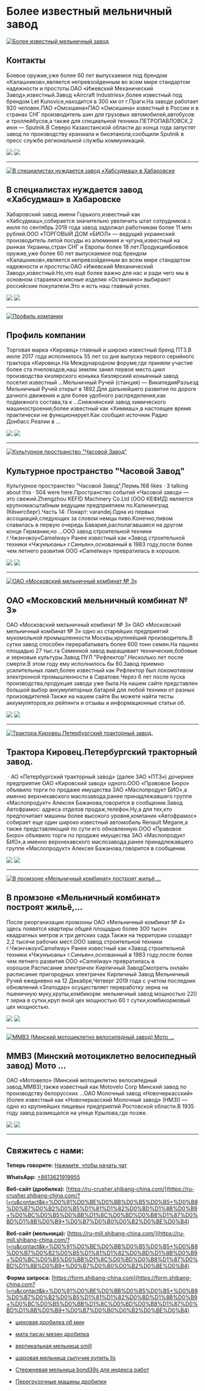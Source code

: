 # Более известный мельничный завод

<a href="https://swt.shibang-china.com/?l=ru&img&k=%D0%91%D0%BE%D0%BB%D0%B5%D0%B5+%D0%B8%D0%B7%D0%B2%D0%B5%D1%81%D1%82%D0%BD%D1%8B%D0%B9+%D0%BC%D0%B5%D0%BB%D1%8C%D0%BD%D0%B8%D1%87%D0%BD%D1%8B%D0%B9+%D0%B7%D0%B0%D0%B2%D0%BE%D0%B4" target="_blank">![Более известный мельничный завод](http://static.shibang-china.com/all-800x300/382.jpg)</a>

## Контакты
Боевое оружие,уже более 60 лет выпускаемое под брендом &#171;Калашников&#187;,является непревзойденным во всем мире стандартом надежности и простоты.ОАО &#171;Ижевский Механический Завод&#187;,известный.Завод &#171;Aircraft Industries&#187;,более известный под брендом Let Kunovice,находится в 300 км от г.Праги.На заводе работает 920 человек.ПАО &#171;Омскшина&#187;ПАО &#171;Омскшина&#187; известный в России и в странах СНГ производитель шин для грузовых автомобилей,автобусов и троллейбусов,а также для специальной техники.ПЕТРОПАВЛОВСК,2 июн — Sputnik.В Северо Казахстанской области до конца года запустят завод по производству крахмала и биоэтанола,сообщили Sputnik в пресс службе региональной службы коммуникаций.


<a href="https://whatsapp.shibangsoft.com/WhatsApp.php" target="_blank" title="WhatsApp">![](http://static.shibang-china.com/icon/whatsapp.png)</a> <a href="https://swt.shibang-china.com/?l=ru&icon&k=%D0%91%D0%BE%D0%BB%D0%B5%D0%B5+%D0%B8%D0%B7%D0%B2%D0%B5%D1%81%D1%82%D0%BD%D1%8B%D0%B9+%D0%BC%D0%B5%D0%BB%D1%8C%D0%BD%D0%B8%D1%87%D0%BD%D1%8B%D0%B9+%D0%B7%D0%B0%D0%B2%D0%BE%D0%B4" target="_blank">![](http://static.shibang-china.com/icon/chat-ru.png)</a>

---

<a href="https://swt.shibang-china.com/?l=ru&img&k=%D0%91%D0%BE%D0%BB%D0%B5%D0%B5+%D0%B8%D0%B7%D0%B2%D0%B5%D1%81%D1%82%D0%BD%D1%8B%D0%B9+%D0%BC%D0%B5%D0%BB%D1%8C%D0%BD%D0%B8%D1%87%D0%BD%D1%8B%D0%B9+%D0%B7%D0%B0%D0%B2%D0%BE%D0%B4" target="_blank">![В специалистах нуждается завод &#171;Хабсудмаш&#187; в Хабаровске](http://static.shibang-china.com/all-800x300/151.jpg)</a>

## В специалистах нуждается завод &#171;Хабсудмаш&#187; в Хабаровске
Хабаровский завод имени Горького,известный как &#171;Хабсудмаш&#187;,собирается значительно увеличить штат сотрудников.с июля по сентябрь 2019 года завод задолжал работникам более 11 млн рублей.ООО &#171;ТОРГОВЫЙ ДОМ &#171;БИОЛ&#187; — ведущий украинский производитель литой посуды из алюминия и чугуна,известный на рынках Украины,стран СНГ и Европы более 18 лет.ПродукцияБоевое оружие,уже более 60 лет выпускаемое под брендом &#171;Калашников&#187;,является непревзойденным во всем мире стандартом надежности и простоты.ОАО &#171;Ижевский Механический Завод&#187;,известный.Но,что ещё более важно для нас и ради чего мы в основном стараемся мясные изделия &#171;Останкино&#187; выбирают российские покупатели.Это и есть наш главный успех.


<a href="https://whatsapp.shibangsoft.com/WhatsApp.php" target="_blank" title="WhatsApp">![](http://static.shibang-china.com/icon/whatsapp.png)</a> <a href="https://swt.shibang-china.com/?l=ru&icon&k=%D0%91%D0%BE%D0%BB%D0%B5%D0%B5+%D0%B8%D0%B7%D0%B2%D0%B5%D1%81%D1%82%D0%BD%D1%8B%D0%B9+%D0%BC%D0%B5%D0%BB%D1%8C%D0%BD%D0%B8%D1%87%D0%BD%D1%8B%D0%B9+%D0%B7%D0%B0%D0%B2%D0%BE%D0%B4" target="_blank">![](http://static.shibang-china.com/icon/chat-ru.png)</a>

---

<a href="https://swt.shibang-china.com/?l=ru&img&k=%D0%91%D0%BE%D0%BB%D0%B5%D0%B5+%D0%B8%D0%B7%D0%B2%D0%B5%D1%81%D1%82%D0%BD%D1%8B%D0%B9+%D0%BC%D0%B5%D0%BB%D1%8C%D0%BD%D0%B8%D1%87%D0%BD%D1%8B%D0%B9+%D0%B7%D0%B0%D0%B2%D0%BE%D0%B4" target="_blank">![Профиль компании](http://static.shibang-china.com/all-800x300/1285.jpg)</a>

## Профиль компании
Торговая марка &#171;Кировец&#187; главный и широко известный бренд ПТЗ.В июле 2017 года исполнилось 55 лет со дня выпуска первого серийного трактора &#171;Кировец&#187;.На Международном форуме,где приняли участие более ста пчеловодов,наш земляк занял первое место.цикл производства кизлярского коньяка Кизлярский коньячный завод посетил известный …Мельничный Ручей (станция) — ВикипедияРазъезд Мельничный Ручей открыт в 1892.Для дальнейшего развития по дороге дачного движения и для более удобного распределения,как подвижного состава,та к …Снежнянский завод химического машиностроения,более известный как &#171;Химмаш&#187;,в настоящее время практически не функционирует.Как сообщил источник Радио Донбасс.Реалии в …


<a href="https://whatsapp.shibangsoft.com/WhatsApp.php" target="_blank" title="WhatsApp">![](http://static.shibang-china.com/icon/whatsapp.png)</a> <a href="https://swt.shibang-china.com/?l=ru&icon&k=%D0%91%D0%BE%D0%BB%D0%B5%D0%B5+%D0%B8%D0%B7%D0%B2%D0%B5%D1%81%D1%82%D0%BD%D1%8B%D0%B9+%D0%BC%D0%B5%D0%BB%D1%8C%D0%BD%D0%B8%D1%87%D0%BD%D1%8B%D0%B9+%D0%B7%D0%B0%D0%B2%D0%BE%D0%B4" target="_blank">![](http://static.shibang-china.com/icon/chat-ru.png)</a>

---

<a href="https://swt.shibang-china.com/?l=ru&img&k=%D0%91%D0%BE%D0%BB%D0%B5%D0%B5+%D0%B8%D0%B7%D0%B2%D0%B5%D1%81%D1%82%D0%BD%D1%8B%D0%B9+%D0%BC%D0%B5%D0%BB%D1%8C%D0%BD%D0%B8%D1%87%D0%BD%D1%8B%D0%B9+%D0%B7%D0%B0%D0%B2%D0%BE%D0%B4" target="_blank">![Культурное пространство &quot;Часовой Завод&quot;](http://static.shibang-china.com/all-800x300/1042.jpg)</a>

## Культурное пространство &quot;Часовой Завод&quot;
Культурное пространство &quot;Часовой Завод&quot;,Пермь.168 likes &#183; 3 talking about this &#183; 504 were here.Пространство событий &#171;Часовой завод&#187; — это свежий.Zhengzhou KEFID Machinery Co.Ltd (ООО КЕФИД) является крупномасштабным ведущим предприятием по.Калининград (Кёнигсберг).Часть 14: Понарт: varandej.Одна из первых ассоциаций,следующих за словом немцы пиво.Конечно,пивом славилась в первую очередь Бавария,располагавшаяся на другом конце Германии,но …OOO завод строительной техники г.Чжэнчжоу&#171;Camelway&#187; Ранее известный как &#171;Завод строительной техники &#171;Чжунъюань&#187; г.Синъян&#187;,основанный в 1983 году,после более чем летнего развития OOO &#171;Camelway&#187; превратилась в хорошое.


<a href="https://whatsapp.shibangsoft.com/WhatsApp.php" target="_blank" title="WhatsApp">![](http://static.shibang-china.com/icon/whatsapp.png)</a> <a href="https://swt.shibang-china.com/?l=ru&icon&k=%D0%91%D0%BE%D0%BB%D0%B5%D0%B5+%D0%B8%D0%B7%D0%B2%D0%B5%D1%81%D1%82%D0%BD%D1%8B%D0%B9+%D0%BC%D0%B5%D0%BB%D1%8C%D0%BD%D0%B8%D1%87%D0%BD%D1%8B%D0%B9+%D0%B7%D0%B0%D0%B2%D0%BE%D0%B4" target="_blank">![](http://static.shibang-china.com/icon/chat-ru.png)</a>

---

<a href="https://swt.shibang-china.com/?l=ru&img&k=%D0%91%D0%BE%D0%BB%D0%B5%D0%B5+%D0%B8%D0%B7%D0%B2%D0%B5%D1%81%D1%82%D0%BD%D1%8B%D0%B9+%D0%BC%D0%B5%D0%BB%D1%8C%D0%BD%D0%B8%D1%87%D0%BD%D1%8B%D0%B9+%D0%B7%D0%B0%D0%B2%D0%BE%D0%B4" target="_blank">![ОАО &#171;Московский мельничный комбинат № 3&#187;](http://static.shibang-china.com/all-800x300/1130.jpg)</a>

## ОАО &#171;Московский мельничный комбинат № 3&#187;
ОАО &#171;Московский мельничный комбинат № 3&#187; ОАО &#171;Московский мельничный комбинат № 3&#187; одно из старейших предприятий мукомольной промышленности Москвы,крупнейший производитель.В сутки завод способен перерабатывать более 600 тонн семян.На пашнях площадью 27 тыс.га Семенной завод выращивает технические,бобовые и зерновые культуры.Завод ПУЛ &quot;Рефлектор&quot;.Несколько лет после смерти.В этом году ему исполнилось бы 60.Завод приемно усилительных ламп,более известный как Рефлектор был локомотивом электронной промышленности в Саратове.Через 6 лет после пуска производства,продукция завода уже была.На нашем сайте представлен большой выбор аккумуляторных батарей для любой техники от разных произовдителей.Также на нашем сайте Вы можете найти тесты аккумуляторов,их рейтинги и отзывы и информационные статьи об.


<a href="https://whatsapp.shibangsoft.com/WhatsApp.php" target="_blank" title="WhatsApp">![](http://static.shibang-china.com/icon/whatsapp.png)</a> <a href="https://swt.shibang-china.com/?l=ru&icon&k=%D0%91%D0%BE%D0%BB%D0%B5%D0%B5+%D0%B8%D0%B7%D0%B2%D0%B5%D1%81%D1%82%D0%BD%D1%8B%D0%B9+%D0%BC%D0%B5%D0%BB%D1%8C%D0%BD%D0%B8%D1%87%D0%BD%D1%8B%D0%B9+%D0%B7%D0%B0%D0%B2%D0%BE%D0%B4" target="_blank">![](http://static.shibang-china.com/icon/chat-ru.png)</a>

---

<a href="https://swt.shibang-china.com/?l=ru&img&k=%D0%91%D0%BE%D0%BB%D0%B5%D0%B5+%D0%B8%D0%B7%D0%B2%D0%B5%D1%81%D1%82%D0%BD%D1%8B%D0%B9+%D0%BC%D0%B5%D0%BB%D1%8C%D0%BD%D0%B8%D1%87%D0%BD%D1%8B%D0%B9+%D0%B7%D0%B0%D0%B2%D0%BE%D0%B4" target="_blank">![Трактора Кировец.Петербургский тракторный завод.](http://static.shibang-china.com/all-800x300/1226.jpg)</a>

## Трактора Кировец.Петербургский тракторный завод.
&nbsp;&#0183;&#32;АО &#171;Петербургский тракторный завод&#187; (далее ЗАО &#171;ПТЗ&#187;) дочернее предприятие ОАО &#171;Кировский завод&#187; одного.ООО &#171;Правовое Бюро&#187; объявило торги по продаже имущества ЗАО &#171;Маслопродукт БИО&#187;,а именно верхнехавского маслозавода,ранее принадлежавшего группе &#171;Маслопродукт&#187; Алексея Бажанова,говорится в сообщении.Завод Автофрамос: адреса отделов продаж,телефон.Ну,а для тех,кто предпочитает машины более высокого уровня,компания &#171;Автофрамос&#187; собирает еще один широко известный автомобиль Renault Megane,а также представляющий по сути его обновленную.ООО &#171;Правовое Бюро&#187; объявило торги по продаже имущества ЗАО &#171;Маслопродукт БИО&#187;,а именно верхнехавского маслозавода,ранее принадлежавшего группе &#171;Маслопродукт&#187; Алексея Бажанова,говорится в сообщении.


<a href="https://whatsapp.shibangsoft.com/WhatsApp.php" target="_blank" title="WhatsApp">![](http://static.shibang-china.com/icon/whatsapp.png)</a> <a href="https://swt.shibang-china.com/?l=ru&icon&k=%D0%91%D0%BE%D0%BB%D0%B5%D0%B5+%D0%B8%D0%B7%D0%B2%D0%B5%D1%81%D1%82%D0%BD%D1%8B%D0%B9+%D0%BC%D0%B5%D0%BB%D1%8C%D0%BD%D0%B8%D1%87%D0%BD%D1%8B%D0%B9+%D0%B7%D0%B0%D0%B2%D0%BE%D0%B4" target="_blank">![](http://static.shibang-china.com/icon/chat-ru.png)</a>

---

<a href="https://swt.shibang-china.com/?l=ru&img&k=%D0%91%D0%BE%D0%BB%D0%B5%D0%B5+%D0%B8%D0%B7%D0%B2%D0%B5%D1%81%D1%82%D0%BD%D1%8B%D0%B9+%D0%BC%D0%B5%D0%BB%D1%8C%D0%BD%D0%B8%D1%87%D0%BD%D1%8B%D0%B9+%D0%B7%D0%B0%D0%B2%D0%BE%D0%B4" target="_blank">![В промзоне &#171;Мельничный комбинат&#187; построят жильё,…](http://static.shibang-china.com/all-800x300/593.jpg)</a>

## В промзоне &#171;Мельничный комбинат&#187; построят жильё,…
После реорганизации промзоны ОАО &#171;Мельничный комбинат № 4&#187; здесь появятся квартиры общей площадью более 300 тысяч квадратных метров и три детских сада.Также на территории создадут 2,2 тысячи рабочих мест.OOO завод строительной техники г.Чжэнчжоу&#171;Camelway&#187; Ранее известный как &#171;Завод строительной техники &#171;Чжунъюань&#187; г.Синъян&#187;,основанный в 1983 году,после более чем летнего развития OOO &#171;Camelway&#187; превратилась в хорошое.Расписание электричек Кирпичный ЗаводСмотреть онлайн расписание пригородных электричек Кирпичный Завод Мельничный Ручей ежедневно на 12 Декабря,Четверг 2019 года с учетом последних обновлений.&#171;Златодар&#187; осуществляет переработку зерна на пшеничную муку,крупы,комбикорм: мельничный завод мощностью 220 т зерна в сутки,круп яной цех мощностью 60 т сутки,комбикормовый цех мощностью.


<a href="https://whatsapp.shibangsoft.com/WhatsApp.php" target="_blank" title="WhatsApp">![](http://static.shibang-china.com/icon/whatsapp.png)</a> <a href="https://swt.shibang-china.com/?l=ru&icon&k=%D0%91%D0%BE%D0%BB%D0%B5%D0%B5+%D0%B8%D0%B7%D0%B2%D0%B5%D1%81%D1%82%D0%BD%D1%8B%D0%B9+%D0%BC%D0%B5%D0%BB%D1%8C%D0%BD%D0%B8%D1%87%D0%BD%D1%8B%D0%B9+%D0%B7%D0%B0%D0%B2%D0%BE%D0%B4" target="_blank">![](http://static.shibang-china.com/icon/chat-ru.png)</a>

---

<a href="https://swt.shibang-china.com/?l=ru&img&k=%D0%91%D0%BE%D0%BB%D0%B5%D0%B5+%D0%B8%D0%B7%D0%B2%D0%B5%D1%81%D1%82%D0%BD%D1%8B%D0%B9+%D0%BC%D0%B5%D0%BB%D1%8C%D0%BD%D0%B8%D1%87%D0%BD%D1%8B%D0%B9+%D0%B7%D0%B0%D0%B2%D0%BE%D0%B4" target="_blank">![ММВЗ (Минский мотоциклетно велосипедный завод) Мото …](http://static.shibang-china.com/all-800x300/696.jpg)</a>

## ММВЗ (Минский мотоциклетно велосипедный завод) Мото …
ОАО &#171;Мотовело&#187; (Минский мотоциклетно велосипедный завод,ММВЗ),также известный как Motovelo Corp Минский завод по производству белорусских …ОАО Молочный завод &#171;Новочеркасский&#187; (более известный как &#171;Новочеркасский Молочный завод&#187; (НМЗ)) — одно из крупнейших пищевых предприятий Ростовской области.В 1935 году завод размещался на улице Крылова,где позже.

<a href="https://whatsapp.shibangsoft.com/WhatsApp.php" target="_blank" title="WhatsApp">![](http://static.shibang-china.com/icon/whatsapp.png)</a> <a href="https://swt.shibang-china.com/?l=ru&icon&k=%D0%91%D0%BE%D0%BB%D0%B5%D0%B5+%D0%B8%D0%B7%D0%B2%D0%B5%D1%81%D1%82%D0%BD%D1%8B%D0%B9+%D0%BC%D0%B5%D0%BB%D1%8C%D0%BD%D0%B8%D1%87%D0%BD%D1%8B%D0%B9+%D0%B7%D0%B0%D0%B2%D0%BE%D0%B4" target="_blank">![](http://static.shibang-china.com/icon/chat-ru.png)</a>

---
## Свяжитесь с нами:

**Теперь говорите:** [Нажмите, чтобы начать чат](https://swt.shibang-china.com?l=ru&contact&k=%D0%91%D0%BE%D0%BB%D0%B5%D0%B5+%D0%B8%D0%B7%D0%B2%D0%B5%D1%81%D1%82%D0%BD%D1%8B%D0%B9+%D0%BC%D0%B5%D0%BB%D1%8C%D0%BD%D0%B8%D1%87%D0%BD%D1%8B%D0%B9+%D0%B7%D0%B0%D0%B2%D0%BE%D0%B4)

**WhatsApp:**  [+8613621919955](https://whatsapp.shibangsoft.com/WhatsApp.php)

**Веб-сайт (дробилка):** [https://ru-crusher.shibang-china.com/](https://ru-crusher.shibang-china.com/?l=ru&contact&k=%D0%91%D0%BE%D0%BB%D0%B5%D0%B5+%D0%B8%D0%B7%D0%B2%D0%B5%D1%81%D1%82%D0%BD%D1%8B%D0%B9+%D0%BC%D0%B5%D0%BB%D1%8C%D0%BD%D0%B8%D1%87%D0%BD%D1%8B%D0%B9+%D0%B7%D0%B0%D0%B2%D0%BE%D0%B4)

**Веб-сайт (мельница):** [https://ru-mill.shibang-china.com/](https://ru-mill.shibang-china.com/?l=ru&contact&k=%D0%91%D0%BE%D0%BB%D0%B5%D0%B5+%D0%B8%D0%B7%D0%B2%D0%B5%D1%81%D1%82%D0%BD%D1%8B%D0%B9+%D0%BC%D0%B5%D0%BB%D1%8C%D0%BD%D0%B8%D1%87%D0%BD%D1%8B%D0%B9+%D0%B7%D0%B0%D0%B2%D0%BE%D0%B4)

**Форма запроса:** [https://form.shibang-china.com](https://form.shibang-china.com?l=ru&contact&k=%D0%91%D0%BE%D0%BB%D0%B5%D0%B5+%D0%B8%D0%B7%D0%B2%D0%B5%D1%81%D1%82%D0%BD%D1%8B%D0%B9+%D0%BC%D0%B5%D0%BB%D1%8C%D0%BD%D0%B8%D1%87%D0%BD%D1%8B%D0%B9+%D0%B7%D0%B0%D0%B2%D0%BE%D0%B4)

* [щековая дробилка об  мин](../124/%D1%89%D0%B5%D0%BA%D0%BE%D0%B2%D0%B0%D1%8F%20%D0%B4%D1%80%D0%BE%D0%B1%D0%B8%D0%BB%D0%BA%D0%B0%20%D0%BE%D0%B1%20%20%D0%BC%D0%B8%D0%BD.md)

* [мата писау мезин дробилка](../124/%D0%BC%D0%B0%D1%82%D0%B0%20%D0%BF%D0%B8%D1%81%D0%B0%D1%83%20%D0%BC%D0%B5%D0%B7%D0%B8%D0%BD%20%D0%B4%D1%80%D0%BE%D0%B1%D0%B8%D0%BB%D0%BA%D0%B0.md)

* [вертикальная мельница smill](../123/%D0%B2%D0%B5%D1%80%D1%82%D0%B8%D0%BA%D0%B0%D0%BB%D1%8C%D0%BD%D0%B0%D1%8F%20%D0%BC%D0%B5%D0%BB%D1%8C%D0%BD%D0%B8%D1%86%D0%B0%20smill.md)

* [шаровая мельница сыпучие купить lls](../123/%D1%88%D0%B0%D1%80%D0%BE%D0%B2%D0%B0%D1%8F%20%D0%BC%D0%B5%D0%BB%D1%8C%D0%BD%D0%B8%D1%86%D0%B0%20%D1%81%D1%8B%D0%BF%D1%83%D1%87%D0%B8%D0%B5%20%D0%BA%D1%83%D0%BF%D0%B8%D1%82%D1%8C%20lls.md)

* [Стержневая мельница bond39s для индекса работ](../123/%D0%A1%D1%82%D0%B5%D1%80%D0%B6%D0%BD%D0%B5%D0%B2%D0%B0%D1%8F%20%D0%BC%D0%B5%D0%BB%D1%8C%D0%BD%D0%B8%D1%86%D0%B0%20bond39s%20%D0%B4%D0%BB%D1%8F%20%D0%B8%D0%BD%D0%B4%D0%B5%D0%BA%D1%81%D0%B0%20%D1%80%D0%B0%D0%B1%D0%BE%D1%82.md)

* [Перегрузочные машины дробилки](../125/%D0%9F%D0%B5%D1%80%D0%B5%D0%B3%D1%80%D1%83%D0%B7%D0%BE%D1%87%D0%BD%D1%8B%D0%B5%20%D0%BC%D0%B0%D1%88%D0%B8%D0%BD%D1%8B%20%D0%B4%D1%80%D0%BE%D0%B1%D0%B8%D0%BB%D0%BA%D0%B8.md)